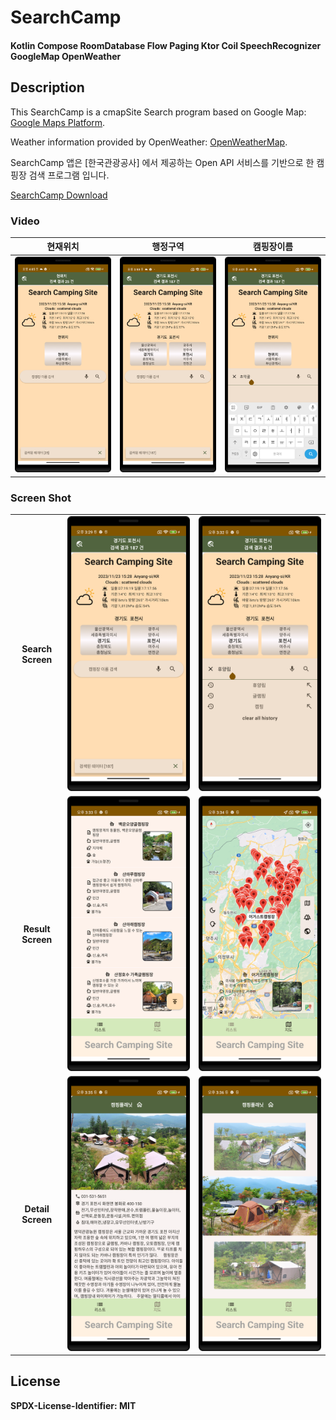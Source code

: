 # SearchCamp


#### Kotlin Compose RoomDatabase Flow Paging Ktor Coil SpeechRecognizer GoogleMap OpenWeather

## Description

This SearchCamp is a cmapSite Search program based on Google Map: [Google Maps Platform][googlelink].

Weather information provided by OpenWeather: [OpenWeatherMap][openweatherlink]. 

SearchCamp 앱은 [한국관광공사] 에서 제공하는 Open API 서비스를 기반으로 한 캠핑장 검색 프로그램 입니다.

[SearchCamp Download][release]

###  Video
|현재위치|행정구역|캠핑장이름|
|:-:|:-:|:-:|
|[![Alt text](https://github.com/unchil/SearchCamp/blob/main/app/src/main/assets/searchCamp_search_local.png)](https://youtube.com/shorts/4XaNX6DzvQM?feature=share)| [![Alt text](https://github.com/unchil/SearchCamp/blob/main/app/src/main/assets/searchCamp_search_administrativeDistrict.png)](https://youtube.com/shorts/ddub3YQO_jw?feature=share)| [![Alt text](https://github.com/unchil/SearchCamp/blob/main/app/src/main/assets/searchCamp_search_name.png)](https://youtube.com/shorts/rev4fGzpV9M?feature=share)|


###  Screen Shot
||||
|:-:|:-:|:-:|
|**Search Screen**| ![Alt text](https://github.com/unchil/SearchCamp/blob/main/app/src/main/assets/searchCamp_search.png)| ![Alt text](https://github.com/unchil/SearchCamp/blob/main/app/src/main/assets/searchCamp_search2.png) |
|**Result Screen**| ![Alt text](https://github.com/unchil/SearchCamp/blob/main/app/src/main/assets/searchCamp_result1.png)| ![Alt text](https://github.com/unchil/SearchCamp/blob/main/app/src/main/assets/searchCamp_result2.png) |
|**Detail Screen**| ![Alt text](https://github.com/unchil/SearchCamp/blob/main/app/src/main/assets/searchCamp_detail1.png)| ![Alt text](https://github.com/unchil/SearchCamp/blob/main/app/src/main/assets/searchCamp_detail2.png) |

##  License
**SPDX-License-Identifier: MIT**


[googlelink]: https://developers.google.com/maps "Go GoogleMap"
[openweatherlink]: https://openweathermap.org/ "Go OpenWeatherMap"
[release]: https://drive.google.com/file/d/1l86BPU9Y_rdDwYJKlULrpEUj4GMg0T0z/view?usp=sharing "Download SearchCamp"
